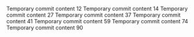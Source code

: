 Temporary commit content 12
Temporary commit content 14
Temporary commit content 27
Temporary commit content 37
Temporary commit content 41
Temporary commit content 59
Temporary commit content 74
Temporary commit content 90
